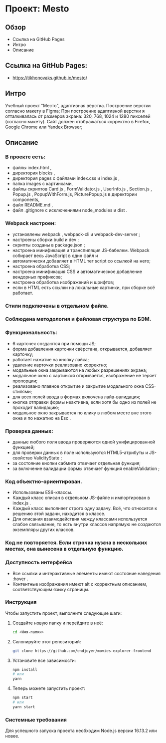 # Проект: Mesto

## Обзор
* Ссылка на GitHub Pages
* Интро
* Описание

## Ссылка на GitHub Pages:
* https://tikhonovaks.github.io/mesto/

## Интро

Учебный проект "Место", адаптивная вёрстка.
Построение верстки согласно макету в Figma;
При построение адаптивной верстки я отталкивалась от размеров экрана: 320, 768, 1024 и 1280 пикселей (согласно макету).
Сайт должен отображаться корректно в Firefox, Google Chrome или Yandex Browser;

## Описание

### В проекте есть:
* файлы index.html ,
* директория blocks ,
* директория pages с файлами index.css и index.js ,
* папка images с картинками,
* файлы скриптов Сard.js , FormValidator.js , UserInfo.js , Section.js , Popup.js , PopupWithForm.js, PicturePopup.js в директории components,
* файл README.md ,
* файл .gitignore с исключениями node_modules и dist .

### Webpack настроен:
* установлены webpack , webpack-cli и webpack-dev-server ;
* настроены сборки build и dev ;
* скрипты созданы в package.json ;
* настроена минификация и транспиляция JS-бабелем. Webpack собирает весь JavaScript в один файл и
* автоматически добавляет в HTML тег script со ссылкой на него;
* настроена обработка CSS;
* настроена минификация CSS и автоматическое добавление вендорных префиксов;
* настроена обработка изображений и шрифтов;
* если в HTML есть ссылки на локальные картинки, при сборке всё работает.

### Стили подключены в отдельном файле.

### Соблюдена методология и файловая структура по БЭМ.

### Функциональность:
* 6 карточек создаются при помощи JS;
* форма добавления карточки свёрстана, открывается, добавляет карточку;
* работает нажатие на кнопку лайка;
* удаление карточки реализовано корректно;
* модальные окна закрываются на любых разрешениях экрана;
* модальное окно с картинкой открывается, изображение не теряет пропорции;
* реализовано плавное открытие и закрытие модального окна CSS-стилями;
* для всех полей ввода в формах включена лайв-валидация;
* кнопка отправки формы неактивна, если хотя бы одно из полей не проходит валидацию;
* модальное окно закрывается по клику в любом месте вне этого окна и по нажатию на Esc .

### Проверка данных:
* данные любого поля ввода проверяются одной унифицированной функцией;
* для проверки данных в поле используются HTML5-атрибуты и JS-свойство ValidityState ;
* за состояние кнопки сабмита отвечает отдельная функция;
* за включение валидации формы отвечает функция enableValidation ;

### Код объектно-ориентирован.
* Использованы ES6-классы.
* Каждый класс описан в отдельном JS-файле и импортирован в index.js .
* Каждый класс выполняет строго одну задачу. Всё, что относится к решению этой задачи, находится в
классе.
* Для описания взаимодействия между классами используется слабое связывание, то есть внутри классов
напрямую не создаются экземпляры других классов.

### Код не повторяется. Если строчка нужна в нескольких местах, она вынесена в отдельную функцию.

### Доступность интерфейса
* Все ссылки и интерактивные элементы имеют состояние наведения :hover .
* Контентные изображения имеют alt с корректным описанием, соответствующим языку страницы.

### Инструкция
Чтобы запустить проект, выполните следующие шаги:

1. Создайте новую папку и перейдите в неё:

    ```bash
    cd <Имя-папки>
    ```

2. Склонируйте этот репозиторий:

    ```bash
    git clone https://github.com/endjoyer/movies-explorer-frontend
    ```

3. Установите все зависимости:

    ```bash
    npm install
    # или
    yarn
    ```

4. Теперь можете запустить проект:

    ```bash
    npm start
    # или
    yarn start
    ```

### Системные требования
Для успешного запуска проекта необходим Node.js версии 16.13.2 или новее.

